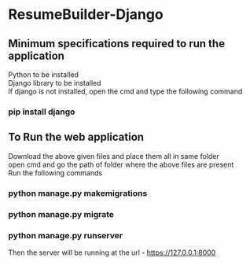 # ResumeBuilder-Django

## Minimum specifications required to run the application
Python to be installed
<br>
Django library to be installed
<br>
If django is not installed, open the cmd and type the following command
<br>
### pip install django
## To Run the web application
Download the above given files and place them all in same folder
<br>
open cmd and go the path of folder where the above files are present
<br>
Run the following commands
### python manage.py makemigrations
### python manage.py migrate
### python manage.py runserver
Then the server will be running at the url - https://127.0.0.1:8000
<br>
